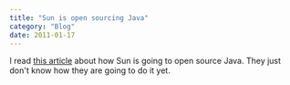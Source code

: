 ```yaml
---
title: "Sun is open sourcing Java"
category: "Blog"
date: 2011-01-17
---
```



I read [this article](http://news.com.com/2100-7344_3-6072760.html?part=rss&tag=6072760&subj=news) about how Sun is going to open source Java. They just don't know how they are going to do it yet.